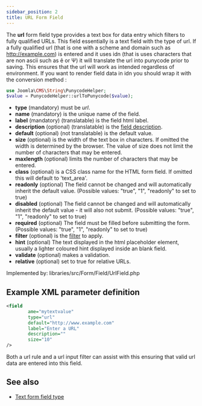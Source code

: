 ```yaml
---
sidebar_position: 2
title: URL Form Field
---
```



The **url** form field type provides a text box for data entry which filters to fully qualified URLs. This field essentially is a text field with the type of url. If a fully qualified url (that is one with a scheme and domain such as http://example.com) is entered and it uses idn (that is uses characters that are non ascii such as ê or Ψ) it will translate the url into punycode prior to saving. This ensures that the url will work as intended regardless of environment. If you want to render field data in idn you should wrap it with the conversion method :
```php
use Joomla\CMS\String\PunycodeHelper;
$value = PunycodeHelper::urlToPunycode($value);
```

- **type** (mandatory) must be *url*.
- **name** (mandatory) is the unique name of the field.
- **label** (mandatory) (translatable) is the field html label.
- **description** (optional) (translatable) is the [field description](../standard-form-field-attributes.md#description).
- **default** (optional) (not translatable) is the default value.
- **size** (optional) is the width of the text box in characters. If omitted the width is determined by the browser. The value of size does not limit the number of characters that may be entered.
- **maxlength** (optional) limits the number of characters that may be entered.
- **class** (optional) is a CSS class name for the HTML form field. If omitted this will default to 'text_area'.
- **readonly** (optional) The field cannot be changed and will automatically inherit the default value. (Possible values: "true", "1", "readonly" to set to true)
- **disabled** (optional) The field cannot be changed and will automatically inherit the default value - it will also not submit. (Possible values: "true", "1", "readonly" to set to true)
- **required** (optional) The field must be filled before submitting the form. (Possible values: "true", "1", "readonly" to set to true)
- **filter** (optional) is the [filter](../standard-form-field-attributes.md#filter) to apply.
- **hint** (optional) The text displayed in the html placeholder element, usually a lighter coloured hint displayed inside an blank field.
- **validate** (optional) makes a validation.
- **relative** (optional) set to true for relative URLs.

Implemented by: libraries/src/Form/Field/UrlField.php

## Example XML parameter definition

```xml
<field
        ame="mytextvalue" 
        type="url" 
        default="http://www.example.com" 
        label="Enter a URL" 
        description="" 
        size="10"
/>
```

Both a url rule and a url input filter can assist with this ensuring that valid url data are entered into this field.

## See also
* [Text form field type](./text.md)